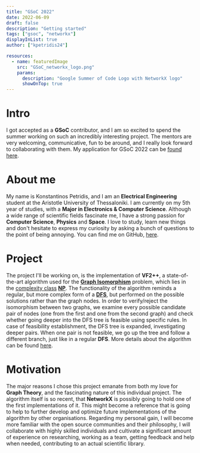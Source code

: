 ```yaml
---
title: "GSoC 2022"
date: 2022-06-09
draft: false
description: "Getting started"
tags: ["gsoc", "networkx"]
displayInList: true
author: ["kpetridis24"]

resources:
  - name: featuredImage
    src: "GSoC_networkx_logo.png"
    params:
      description: "Google Summer of Code Logo with NetworkX logo"
      showOnTop: true
---
```


# Intro
I got accepted as a **GSoC** contributor, and I am so excited to spend the summer working on 
such an incredibly interesting project. The mentors are very welcoming, communicative, fun 
to be around, and I really look forward to collaborating with them. My application for GSoC 2022 
can be [found here](https://summerofcode.withgoogle.com/programs/2022/projects/V1hY83XG).

# About me
My name is Konstantinos Petridis, and I am an **Electrical Engineering** student at the Aristotle University of 
Thessaloniki. I am currently on my 5th year of studies, with a **Major in Electronics & Computer Science**. Although a 
wide range of scientific fields fascinate me, I have a strong passion for **Computer Science**, **Physics** and **Space**.
I love to study, learn new things and don't hesitate to express my curiosity by asking a bunch of questions to the point 
of being annoying. You can find me on GitHub, [here](https://github.com/kpetridis24).

# Project
The project I'll be working on, is the implementation of **VF2++**, a state-of-the-art algorithm used for the 
[**Graph Isomorphism**](https://en.wikipedia.org/wiki/Graph_isomorphism) problem, which lies in the 
[complexity class](https://en.wikipedia.org/wiki/Complexity_class) [**NP**](https://en.wikipedia.org/wiki/NP_(complexity)). 
The functionality of the algorithm reminds a regular, but more complex form of a 
[**DFS**](https://en.wikipedia.org/wiki/Depth-first_search), but performed on the possible solutions rather than the graph 
nodes. In order to verify/reject the isomorphism between two graphs, we examine every possible candidate pair of nodes 
(one from the first and one from the second graph) and check whether going deeper into the DFS tree is feasible using 
specific rules. In case of feasibility establishment, the DFS tree is expanded, investigating deeper pairs. When one pair 
is not feasible, we go up the tree and follow a different branch, just like in a regular **DFS**. More details about the 
algorithm can be found [here](https://doi.org/10.1016/j.dam.2018.02.018). 

# Motivation
The major reasons I chose this project emanate from both my love for **Graph Theory**, and the fascinating nature of 
this individual project. The algorithm itself is so recent, that **NetworkX** is possibly going to hold one of the first
implementations of it. This might become a reference that is going to help to further develop and optimize future 
implementations of the algorithm by other organisations. Regarding my personal gain, I will become more familiar with 
the open source communities and their philosophy, I will collaborate with highly skilled individuals and cultivate a 
significant amount of experience on researching, working as a team, getting feedback and help when needed, contributing 
to an actual scientific library. 
